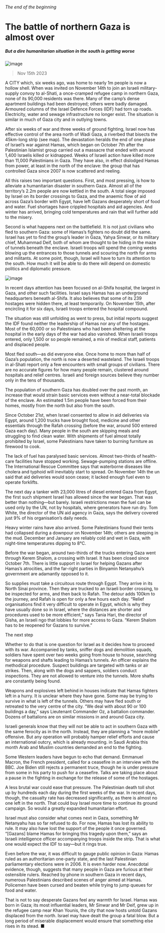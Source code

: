 ###### The end of the beginning
# The battle of northern Gaza is almost over 
##### But a dire humanitarian situation in the south is getting worse 
![image](images/20231118_MAP003.jpg) 
> Nov 15th 2023 
A CITY which, six weeks ago, was home to nearly 1m people is now a hollow shell. When was invited on November 14th to join an Israeli military-supply convoy to al-Shati, a once-cramped refugee camp in northern Gaza, none of its 90,000 residents was there. Many of the camp’s dense apartment buildings had been destroyed; others were badly damaged. Armoured columns of the Israel Defence Forces (IDF) had torn up roads. Electricity, water and sewage infrastructure no longer exist. The situation is similar in much of Gaza city and in outlying towns.
After six weeks of war and three weeks of ground fighting, Israel now has effective control of the area north of Wadi Gaza, a riverbed that bisects the 45km-long strip (see map). The devastation heralds the end of one phase of Israel’s war against Hamas, which began on October 7th after the Palestinian Islamist group carried out a massacre that ended with around 1,400 Israelis killed or kidnapped. Weeks of Israeli action have killed more than 11,000 Palestinians in Gaza. They have also, in effect dislodged Hamas from power, at least in the north of the enclave: the group that has controlled Gaza since 2007 is now scattered and reeling.

All this raises two important questions. First, and most pressing, is how to alleviate a humanitarian disaster in southern Gaza. Almost all of the territory’s 2.2m people are now kettled in the south. A total siege imposed by Israel on its border crossings to Gaza, and the anaemic flow of aid across Gaza’s border with Egypt, have left Gazans desperately short of food and water. Fuel shortages have crippled hospitals and aid agencies. And winter has arrived, bringing cold temperatures and rain that will further add to the misery.
Second is what happens next on the battlefield. It is not just civilians who fled to southern Gaza: some of Hamas’s fighters no doubt did the same. Israel has yet to find the group’s leader in Gaza, Yahya Sinwar, or its military chief, Muhammad Deif, both of whom are thought to be hiding in the maze of tunnels beneath the enclave. Israeli troops will spend the coming weeks blowing up the entrances to those tunnels and scouring the north for arms and militants. At some point, though, Israel will have to turn its attention to the south. How much it will be able to do there will depend on domestic politics and diplomatic pressure.
![image](images/20231118_MAM903.png) 

In recent days attention has been focused on al-Shifa hospital, the largest in Gaza, and other such facilities. Israel says Hamas has an underground headquarters beneath al-Shifa. It also believes that some of its 239 hostages were hidden there, at least temporarily. On November 15th, after encircling it for six days, Israeli troops entered the hospital compound.
The situation was still unfolding as went to press, but initial reports suggest the IDF found neither the leadership of Hamas nor any of the hostages. Most of the 60,000 or so Palestinians who had been sheltering at the hospital in the early days of the war had also vanished. When Israeli troops entered, only 1,500 or so people remained, a mix of medical staff, patients and displaced people.
Most fled south—as did everyone else. Once home to more than half of Gaza’s population, the north is now a deserted wasteland. The Israeli troops in al-Shati report only a few encounters with small groups of civilians. There are no accurate figures for how many people remain, clustered around hospitals and relief centres. Israeli and foreign sources believe they number only in the tens of thousands.
The population of southern Gaza has doubled over the past month, an increase that would strain basic services even without a near-total blockade of the enclave. An estimated 1.5m people have been forced from their homes, mostly from the north but also from the south.
Since October 21st, when Israel consented to allow in aid deliveries via Egypt, around 1,200 trucks have brought food, medicine and other essentials through the Rafah crossing (before the war, around 500 entered Gaza each day). Many people in the south are skipping meals and struggling to find clean water. With shipments of fuel almost totally prohibited by Israel, some Palestinians have taken to burning furniture as firewood to cook.
The lack of fuel has paralysed basic services. Almost two-thirds of health-care facilities have stopped working. Sewage-pumping stations are offline. The International Rescue Committee says that waterborne diseases like cholera and typhoid will inevitably start to spread. On November 14th the un said that aid deliveries would soon cease; it lacked enough fuel even to operate forklifts.
The next day a tanker with 23,000 litres of diesel entered Gaza from Egypt, the first such shipment Israel has allowed since the war began. That was better than nothing—but barely. Israeli restrictions mean the fuel can be used only by the UN, not by hospitals, where generators have run dry. Tom White, the director of the UN aid agency in Gaza, says the delivery covered just 9% of his organisation’s daily needs.
Heavy winter rains have also arrived. Some Palestinians found their tents had collapsed during a downpour on November 14th; others are sleeping in the mud. December and January are reliably cold and wet in Gaza, with night-time temperatures dipping to 8°C.
Before the war began, around two-thirds of the trucks entering Gaza went through Kerem Shalom, a crossing with Israel. It has been closed since October 7th. There is little support in Israel for helping Gazans after Hamas’s atrocities, and the far-right parties in Binyamin Netanyahu’s government are adamantly opposed to it.
So supplies must take a circuitous route through Egypt. They arrive in its North Sinai province. Then they are trucked to an Israeli border crossing, to be inspected for arms, and then back to Rafah. The detour adds 100km to the journey, and Rafah is open for only a few hours each day. “Relief organisations find it very difficult to operate in Egypt, which is why they have usually done so in Israel, where the distances are shorter and procedures used to be more efficient,” says Tania Hari, the director of Gisha, an Israeli ngo that lobbies for more access to Gaza. “Kerem Shalom has to be reopened for Gazans to survive.”
The next step
Whether to do that is one question for Israel as it decides how to proceed with its war. Accompanied by tanks, sniffer dogs and demolition squads, soldiers have spent over two weeks going from house to house, searching for weapons and shafts leading to Hamas’s tunnels. An officer explains the methodical procedure. Suspect buildings are targeted with tanks or air strikes. Then, along with the dogs and sappers, soldiers conduct inspections. They are not allowed to venture into the tunnels. More shafts are constantly being found.
Weapons and explosives left behind in houses indicate that Hamas fighters left in a hurry. It is unclear where they have gone. Some may be trying to survive in what is left of the tunnels. Others may have fled south or retreated to the very centre of the city. “We deal with about 90 or 100 buildings a day,” says Lieutenant Commander Oz, a battalion commander. Dozens of battalions are on similar missions in and around Gaza city.
Israeli generals know that they will not be able to act in southern Gaza with the same ferocity as in the north. Instead, they are planning a “more mobile” offensive. But any operation will probably hamper relief efforts and cause an international outcry, which is already mounting.  in Saudi Arabia this month Arab and Muslim countries demanded an end to the fighting.
Some Western leaders have begun to echo that demand. Emmanuel Macron, the French president, called for a ceasefire in an interview with the BBC. Joe Biden still rejects a permanent truce, though he is under pressure from some in his party to push for a ceasefire. Talks are taking place about a pause in the fighting in exchange for the release of some of the hostages.
A less brutal war could ease that pressure. The Palestinian death toll shot up by hundreds each day during the first weeks of the war. In recent days, though, the casualty rate has decreased significantly, as there is almost no one left in the north. That could buy Israel more time to continue its ground campaign. So would a greatly expanded humanitarian effort.
Israel must also consider what comes next in Gaza, something Mr Netanyahu has so far refused to do. For now, Hamas has lost its ability to rule. It may also have lost the support of the people it once governed. “[Gazans] blame Hamas for bringing this tragedy upon them,” says an Israeli intelligence officer accompanying troops inside the strip. That is what one would expect the IDF to say—but it rings true.
Even before the war, it was difficult to gauge public opinion in Gaza: Hamas ruled as an authoritarian one-party state, and the last Palestinian parliamentary elections were in 2006. It is even harder now. Anecdotal evidence, though, suggests that many people in Gaza are furious at their ostensible rulers. Reached by phone in southern Gaza in recent days, numerous Palestinians described scenes of anger aimed at Hamas. Policemen have been cursed and beaten while trying to jump queues for food and water.
That is not to say desperate Gazans feel any warmth for Israel. Hamas was born in Gaza; its most influential leaders, Mr Sinwar and Mr Deif, grew up in the refugee camp near Khan Younis, the city that now hosts untold Gazans displaced from the north. Israel may have dealt the group a fatal blow. But a long period of miserable displacement would ensure that something else rises in its stead. ■
